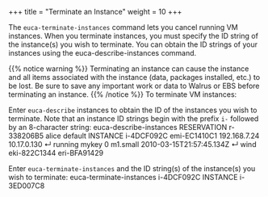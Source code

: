 +++
title = "Terminate an Instance"
weight = 10
+++

The `euca-terminate-instances` command lets you cancel running VM instances. When you terminate instances, you must specify the ID string of the instance(s) you wish to terminate. You can obtain the ID strings of your instances using the euca-describe-instances command. 


{{% notice warning %}}
Terminating an instance can cause the instance and all items associated with the instance (data, packages installed, etc.) to be lost. Be sure to save any important work or data to Walrus or EBS before terminating an instance. 
{{% /notice %}}
To terminate VM instances: 

Enter `euca-describe` instances to obtain the ID of the instances you wish to terminate. Note that an instance ID strings begin with the prefix `i-` followed by an 8-character string: 
    euca-describe-instances
    RESERVATION	r-338206B5	alice	default
    INSTANCE	i-4DCF092C  emi-EC1410C1	192.168.7.24	10.17.0.130 ↵
    running 	mykey 	0 	m1.small 	2010-03-15T21:57:45.134Z ↵
    wind 	eki-822C1344 	eri-BFA91429

Enter `euca-terminate-instances` and the ID string(s) of the instance(s) you wish to terminate: 
    euca-terminate-instances i-4DCF092C
     INSTANCE	i-3ED007C8

